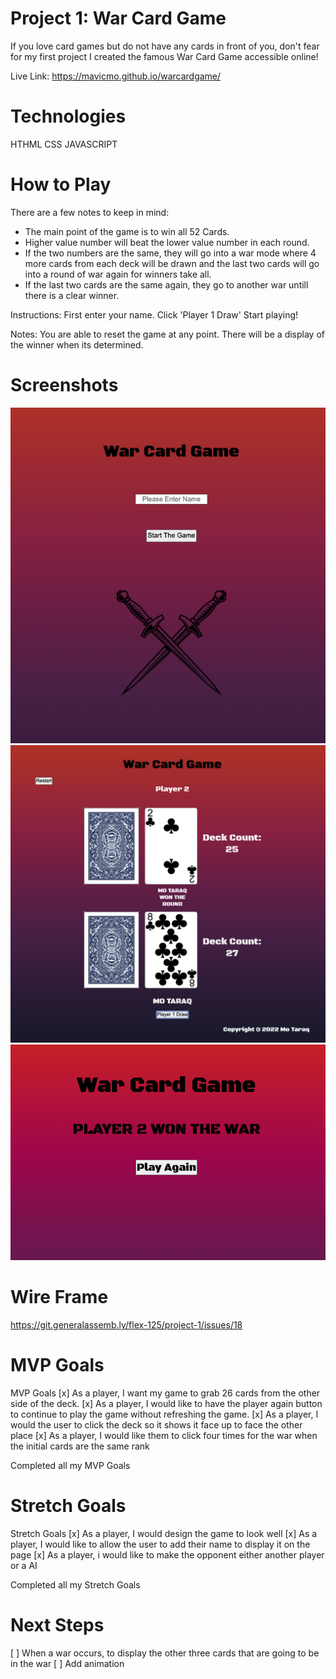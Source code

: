 # Project 1: War Card Game

If you love card games but do not have any cards in front of you, don't fear for my first project I created the famous War Card Game accessible online!

Live Link: https://mavicmo.github.io/warcardgame/

# Technologies

HTHML
CSS
JAVASCRIPT

# How to Play

There are a few notes to keep in mind:

- The main point of the game is to win all 52 Cards.
- Higher value number will beat the lower value number in each round.
- If the two numbers are the same, they will go into a war mode where 4 more cards from each deck will be drawn and the last two cards will go into a round of war again for winners take all.
- If the last two cards are the same again, they go to another war untill there is a clear winner.

Instructions:
First enter your name.
Click 'Player 1 Draw' Start playing!

Notes:
You are able to reset the game at any point.
There will be a display of the winner when its determined.

# Screenshots

![Alt text](img/screenshot1.png "Optional Title")
![Alt text](img/screenshot2.png "Optional Title")
![Alt text](img/screenshot3.png "Optional Title")

# Wire Frame

https://git.generalassemb.ly/flex-125/project-1/issues/18

# MVP Goals

MVP Goals
[x] As a player, I want my game to grab 26 cards from the other side of the deck.
[x] As a player, I would like to have the player again button to continue to play the game without refreshing the game.
[x] As a player, I would the user to click the deck so it shows it face up to face the other place
[x] As a player, I would like them to click four times for the war when the initial cards are the same rank

Completed all my MVP Goals

# Stretch Goals

Stretch Goals
[x] As a player, I would design the game to look well
[x] As a player, I would like to allow the user to add their name to display it on the page
[x] As a player, i would like to make the opponent either another player or a AI

Completed all my Stretch Goals

# Next Steps

[ ] When a war occurs, to display the other three cards that are going to be in the war
[ ] Add animation
